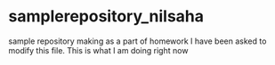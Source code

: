 # samplerepository_nilsaha
sample repository making as a part of homework
I have been asked to modify this file. 
This is what I am doing right now
